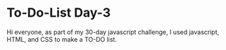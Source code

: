 # To-Do-List  Day-3
Hi everyone, as part of my 30-day javascript challenge, I used javascript, HTML, and CSS to make a TO-DO list.
